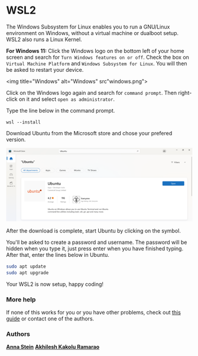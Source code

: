 # WSL2

The Windows Subsystem for Linux enables you to run a GNU/Linux environment on Windows, without a virtual machine or dualboot setup. WSL2 also runs a Linux Kernel.

**For Windows 11:** 
Click the Windows logo on the bottom left of your home screen and search for `Turn Windows features on or off`. 
Check the box on `Virtual Machine Platform` and `Windows Subsystem for Linux`. You will then be asked to restart your device.

<img title="Windows" alt="Windows" src"windows.png">

Click on the Windows logo again and search for `command prompt`. Then right-click on it and select `open as administrator`. 

Type the line below in the command prompt.

```shell
wsl --install
```

Download Ubuntu from the Microsoft store and chose your prefered version.

<img title="Ubuntu" alt="Ubuntu" src="ubuntu.png">

After the download is complete, start Ubuntu by clicking on the symbol.

You'll be asked to create a password and username. The password will be hidden when you type it, just press enter when you have finished typing. After that, enter the lines below in Ubuntu. 

```bash
sudo apt update
sudo apt upgrade
```

Your WSL2 is now setup, happy coding!

### More help
If none of this works for you or you have other problems, check out [this guide](https://www.ceos3c.com/wsl-2/install-wsl2-with-windows-terminal/) or contact one of the authors. 

### Authors
[**Anna Stein**](https://slam.phil.hhu.de/authors/anna/)
[**Akhilesh Kakolu Ramarao**](https://slam.phil.hhu.de/authors/akhilseh/)
